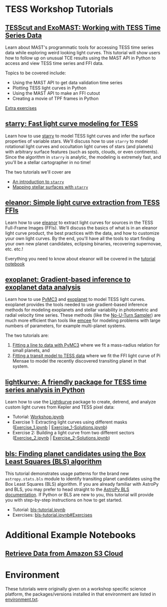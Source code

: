 # TESS Workshop Tutorials

## [TESScut and ExoMAST: Working with TESS Time Series Data](tesscut_exomast/TESScut_ExoMAST_Tutorial.ipynb)

Learn about MAST's programmatic tools for accessing TESS time series data while exploring weird looking light curves.  This tutorial will show users how to follow up on unusual TCE results using the MAST API in Python to access and view TESS time series and FFI data.

Topics to be covered include:
- Using the MAST API to get data validation time series
- Plotting TESS light curves in Python
- Using the MAST API to make an FFI cutout
- Creating a movie of TPF frames in Python

[Extra exercises](tesscut_exomast/TESScut_ExoMAST_exercises.ipynb)


## [starry: Fast light curve modeling for TESS](starry/)

Learn how to use [starry](https://rodluger.github.io/starry) to model TESS light curves and infer the surface properties of variable stars. We'll discuss how to use `starry` to model rotational light curves and occultation light curves of stars (and planets) with arbitrary surface features (such as spots, clouds, or even continents). Since the algorithm in `starry` is analytic, the modeling is extremely fast, and you'll be a stellar cartographer in no time!

The two tutorials we'll cover are
- [An introduction to `starry`](starry/Introduction.ipynb)
- [Mapping stellar surfaces with `starry`](starry/StarspotMapping.ipynb)

## [eleanor: Simple light curve extraction from TESS FFIs](eleanor/eleanor_tess_workshop.ipynb)

Learn how to use [eleanor](http://adina.feinste.in/eleanor/) to extract light curves for sources in the TESS Full-Frame Images (FFIs). We'll discuss the basics of what is in an eleanor light curve product, the best practices with the data, and how to customize your own light curves. By the end, you'll have all the tools to start finding your own new planet candidates, eclipsing binaries, recovering supernovae, etc. etc.!

Everything you need to know about eleanor will be covered in the [tutorial notebook](eleanor/eleanor_tess_workshop.ipynb)

## [exoplanet: Gradient-based inference to exoplanet data analysis](exoplanet/)

Learn how to use [PyMC3](https://docs.pymc.io) and [exoplanet](https://exoplanet.dfm.io/en/stable) to model TESS light curves. exoplanet provides the tools needed to use gradient-based inference methods for modeling exoplanets and stellar variability in photometric and radial velocity time series. These methods (like the [No-U-Turn Sampler](https://arxiv.org/abs/1111.4246)) are much more efficient than tools like [emcee](https://emcee.readthedocs.io) for modeling problems with large numbers of parameters, for example multi-planet systems.

The two tutorials are:
1. [Fitting a line to data with PyMC3](exoplanet/01_line.ipynb) where we fit a mass-radius relation for small planets, and
2. [Fitting a transit model to TESS data](exoplanet/02_transit.ipynb) where we fit the FFI light curve of Pi Mensae to model the recently discovered transiting planet in that system.


## [lightkurve: A friendly package for TESS time series analysis in Python](lightkurve/workshop/)

Learn how to use the [Lightkurve](https://docs.lightkurve.org) package to create, detrend, and analyze custom light curves from Kepler and TESS pixel data:
- Tutorial: [Workshop.ipynb](lightkurve/workshop/Workshop.ipynb)
- Exercise 1: Extracting light curves using different masks ([Exercise_1.ipynb](lightkurve/workshop/Exercise_1.ipynb) | [Exercise_1-Solutions.ipynb](lightkurve/workshop/Exercise_1-Solutions.ipynb))
- Exercise 2: Building a light curve from two different sectors ([Exercise_2.ipynb](lightkurve/workshop/Exercise_2.ipynb) | [Exercise_2-Solutions.ipynb](lightkurve/workshop/Exercise_2-Solutions.ipynb))


## [bls: Finding planet candidates using the Box Least Squares (BLS) algorithm](bls/bls-tutorial.ipynb)

This tutorial demonstrates usage patterns for the brand new `astropy.stats.bls` module to identify transiting planet candidates using the Box Least Squares (BLS) algorithm.
If you are already familiar with AstroPy and BLS, you may prefer to head straight to the [AstroPy BLS documentation](http://docs.astropy.org/en/latest/stats/bls.html).
If Python or BLS are new to you, this tutorial will provide you with step-by-step instructions on how to get started.

- Tutorial: [bls-tutorial.ipynb](bls/bls-tutorial.ipynb)
- Exercises: [bls-tutorial.ipynb#Exercises](bls/bls-tutorial.ipynb#Exercises)


# Additional Example Notebooks

## [Retrieve Data from Amazon S3 Cloud](aws_cloud_retrieval/aws_cloud_data_retrieval.ipynb)

# Environment

These tutorials were originally given on a workshop specific science platform, the packages/versions installed in that environment are listed in [environment.txt](./environment.txt).
